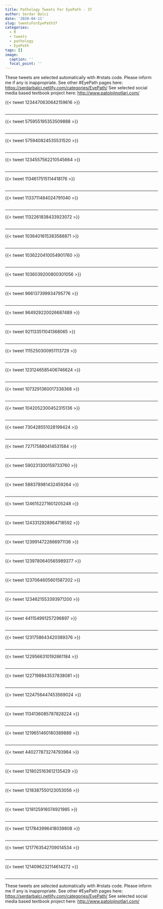 ```yaml
---
title: Pathology Tweets For EyePath - 37
author: Serdar Balci
date: '2020-04-11'
slug: tweetsForEyePath37
categories:
  - R
  - tweets
  - pathology
  - EyePath
tags: []
image:
  caption: ''
  focal_point: ''
---
```



These tweets are selected automatically with #rstats code. Please inform me if any is inappropriate.
See other #EyePath pages here: https://serdarbalci.netlify.com/categories/EyePath/ 
See selected social media based textbook project here: http://www.patolojinotlari.com/

{{< tweet 1234470630642159616 >}}
<br>
<br>
<hr>
{{< tweet 575955195353509888 >}}
<br>
<br>
<hr>
{{< tweet 575940824535531520 >}}
<br>
<br>
<hr>
{{< tweet 1234557562210545664 >}}
<br>
<br>
<hr>
{{< tweet 1134617515114418176 >}}
<br>
<br>
<hr>
{{< tweet 1133711484024791040 >}}
<br>
<br>
<hr>
{{< tweet 1132261838433923072 >}}
<br>
<br>
<hr>
{{< tweet 1036401615383588871 >}}
<br>
<br>
<hr>
{{< tweet 1036220410054901760 >}}
<br>
<br>
<hr>
{{< tweet 1036039200800301056 >}}
<br>
<br>
<hr>
{{< tweet 966137399934795776 >}}
<br>
<br>
<hr>
{{< tweet 964929220026687489 >}}
<br>
<br>
<hr>
{{< tweet 921133511041368065 >}}
<br>
<br>
<hr>
{{< tweet 1115250300951113729 >}}
<br>
<br>
<hr>
{{< tweet 1231246585406746624 >}}
<br>
<br>
<hr>
{{< tweet 1073291360017338368 >}}
<br>
<br>
<hr>
{{< tweet 1042052300452315136 >}}
<br>
<br>
<hr>
{{< tweet 730428551028199424 >}}
<br>
<br>
<hr>
{{< tweet 727175880414531584 >}}
<br>
<br>
<hr>
{{< tweet 590231300159733760 >}}
<br>
<br>
<hr>
{{< tweet 588378981432459264 >}}
<br>
<br>
<hr>
{{< tweet 1246152271601205248 >}}
<br>
<br>
<hr>
{{< tweet 1243312928964718592 >}}
<br>
<br>
<hr>
{{< tweet 1239914722666971136 >}}
<br>
<br>
<hr>
{{< tweet 1239780640565989377 >}}
<br>
<br>
<hr>
{{< tweet 1237064605601587202 >}}
<br>
<br>
<hr>
{{< tweet 1234621553393971200 >}}
<br>
<br>
<hr>
{{< tweet 441154991257296897 >}}
<br>
<br>
<hr>
{{< tweet 1231758643420389376 >}}
<br>
<br>
<hr>
{{< tweet 1229566310192861184 >}}
<br>
<br>
<hr>
{{< tweet 1227198843537838081 >}}
<br>
<br>
<hr>
{{< tweet 1224756447453569024 >}}
<br>
<br>
<hr>
{{< tweet 1134136085787828224 >}}
<br>
<br>
<hr>
{{< tweet 1219651460180389889 >}}
<br>
<br>
<hr>
{{< tweet 440277873274793984 >}}
<br>
<br>
<hr>
{{< tweet 1218025163612135429 >}}
<br>
<br>
<hr>
{{< tweet 1218387550123053056 >}}
<br>
<br>
<hr>
{{< tweet 1218125916074921985 >}}
<br>
<br>
<hr>
{{< tweet 1217843996418039808 >}}
<br>
<br>
<hr>
{{< tweet 1217763542709014534 >}}
<br>
<br>
<hr>
{{< tweet 1214096232114614272 >}}
<br>
<br>
<hr>


These tweets are selected automatically with #rstats code. Please inform me if any is inappropriate.
See other #EyePath pages here: https://serdarbalci.netlify.com/categories/EyePath/ 
See selected social media based textbook project here: http://www.patolojinotlari.com/
